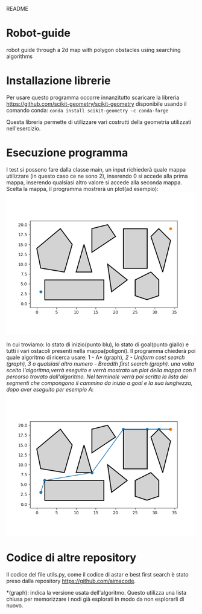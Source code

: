README

# Robot-guide
robot guide through a 2d map with polygon obstacles using searching algorithms

# Installazione librerie
Per usare questo programma occorre innanzitutto scaricare la libreria https://github.com/scikit-geometry/scikit-geometry disponibile usando il comando conda:
`conda install scikit-geometry -c conda-forge`

Questa libreria permette di utilizzare vari costrutti della geometria utilizzati nell'esercizio.

# Esecuzione programma
I test si possono fare dalla classe main, un input richiederà quale mappa utilizzare (in questo caso ce ne sono 2), inserendo 0 si accede alla prima mappa, inserendo qualsiasi altro valore si accede alla seconda mappa. Scelta la mappa, il programma  mostrerà un plot(ad esempio):
![Figure_1.png](Figure_1.png)

In cui troviamo: lo stato di inizio(punto blu), lo stato di goal(punto giallo) e tutti i vari ostacoli presenti nella mappa(poligoni). Il programma chiederà poi quale algoritmo di ricerca usare: 1 - A* (graph)*, 2 - Uniform cost search (graph), 3 o qualsiasi altro numero - Breadth first search (graph). una volta scelto l'algoritmo,verrà eseguito e verrà mostrato un plot della mappa con il percorso trovato dall'algoritmo. Nel terminale verrà poi scritta la lista dei segmenti che compongono il cammino da inizio a goal e la sua lunghezza,
dopo aver eseguito per esempio A*:
![Figure_2.png](Figure_2.png)

# Codice di altre repository
Il codice del file utils.py, come il codice di astar e best first search è stato preso dalla repository https://github.com/aimacode.

*(graph): indica la versione usata dell'algoritmo. Questo utilizza una lista chiusa per memorizzare i nodi già esplorati in modo da non esplorarli di nuovo.